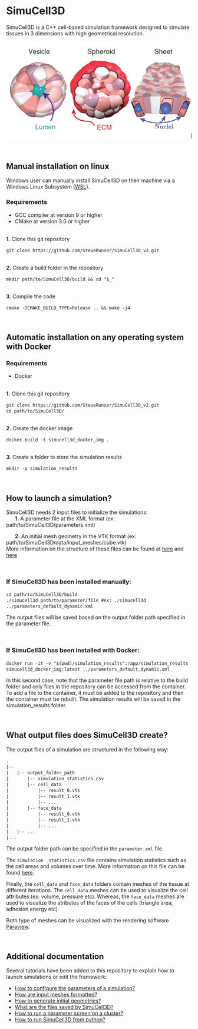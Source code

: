# SimuCell3D


SimuCell3D is a C++ cell-based simulation framework designed to simulate tissues in 3 dimensions with high geometrical resolution.


<p align="center">
    <img src="./doc/img/simucell_topolgy_example.png">
</p>



<br>

## Manual installation on linux

Windows user can manually install SimuCell3D on their machine via a Windows Linux Subsystem ([WSL](https://learn.microsoft.com/en-us/windows/wsl/install)).

### Requirements
- GCC compiler at version 9 or higher
- CMake at version 3.0 or higher

<br>
<strong>1.</strong> Clone this git repository

```
git clone https://github.com/SteveRunser/SimuCell3D_v2.git
```

<br>
<strong>2.</strong> Create a build folder in the repository

```
mkdir path/to/SimuCell3D/build && cd "$_"
```

<br>
<strong>3.</strong> Compile the code

```
cmake -DCMAKE_BUILD_TYPE=Release .. && make -j4
```
<br>

## Automatic installation on any operating system with Docker

### Requirements
- Docker

<br>
<strong>1.</strong> Clone this git repository

```
git clone https://github.com/SteveRunser/SimuCell3D_v2.git
cd path/to/SimuCell3D/
```

<br>
<strong>2.</strong> Create the docker image

```
docker build -t simucell3d_docker_img .
```

<br>
<strong>3.</strong> Create a folder to store the simulation results

```
mkdir -p simulation_results
```

<br>

## How to launch a simulation?

SimuCell3D needs 2 input files to initialize the simulations:  
&nbsp;&nbsp;&nbsp;&nbsp;&nbsp;&nbsp;<strong>1.</strong> A parameter file at the XML format (ex: path/to/SimuCell3D/parameters.xml)

&nbsp;&nbsp;&nbsp;&nbsp;&nbsp;&nbsp;<strong>2.</strong> An initial mesh geometry in the VTK format  (ex: path/to/SimuCell3D/data/input_meshes/cube.vtk)
<br>
More information on the structure of these files can be found at [here](./doc/parameter_file_doc.md) and [here](./doc/parameter_file_doc.md)

<br>

### If SimuCell3D has been installed manually:

```
cd path/to/SimuCell3D/build
./simucell3d path/to/parameter/file #ex: ./simucell3d ../parameters_default_dynamic.xml
```
The output files will be saved based on the output folder path specified in the parameter file.

<br>

### If SimuCell3D has been installed with Docker:

```
docker run -it -v "$(pwd)/simulation_results":/app/simulation_results  simucell3d_docker_img:latest ../parameters_default_dynamic.xml
```

In this second case, note that the parameter file path is relative to the build folder and only files in the repository can be accessed from the container. To add a file to the container, it must be added to the repository and then the container must be rebuilt. The simulation results will be saved in the simulation_results folder.

<br>

## What output files does SimuCell3D create?

The output files of a simulation are structured in the following way: 
```
.
|-- 
|   |-- output_folder_path
|		|-- simulation_statistics.csv
|		|-- cell_data
|			|-- result_0.vtk
|			|-- result_1.vtk
|			|-- ...
|		|-- face_data
|			|-- result_0.vtk
|			|-- result_1.vtk
|			|-- ...
|   |-- ...
|...
```

The output folder path can be specified in the `parameter.xml` file. 

The `simulation _statistics.csv` file contains simulation statistics such as the cell areas and volumes over time. More information on this file can be found [here](./doc/output_statistics.md). 

Finally, the `cell_data` and `face_data` folders contain meshes of the tissue at different iterations. The `cell_data` meshes can be used to visualize the cell attributes (ex: volume, pressure etc). Whereas, the `face_data` meshes are used to visualize the atributes of the faces of the cells (triangle area, adhesion energy etc). 

Both type of meshes can be visualized with the rendering software [Paraview](https://www.paraview.org/download/).

<br>

## Additional documentation
Several tutorials have been added to this repository to explain how to launch simulations or edit the framework: 
- [How to configure the parameters of a simulation?](./doc/parameter_file_doc.md)
- [How are input meshes formatted?](./doc/input_mesh_format.md)
- [How to generate initial geometries?](./doc/mesh_generation.md)
- [What are the files saved by SimuCell3D?](./doc/output_statistics.md)  
- [How to run a parameter screen on a cluster?](./doc/parameter_screen.md)
- [How to run SimuCell3D from python?](./doc/python_support.md)

 
